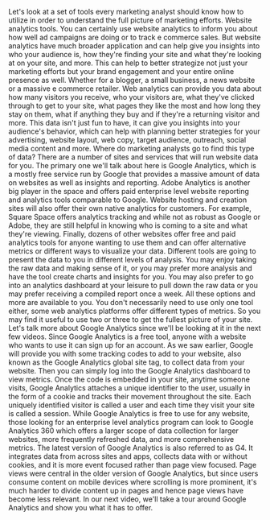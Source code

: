 
Let's look at a set of tools every marketing analyst should know how to utilize in order to understand the full picture of marketing efforts. Website analytics tools. You can certainly use website analytics to inform you about how well ad campaigns are doing or to track e commerce sales. But website analytics have much broader application and can help give you insights into who your audience is, how they're finding your site and what they're looking at on your site, and more. This can help to better strategize not just your marketing efforts but your brand engagement and your entire online presence as well. Whether for a blogger, a small business, a news website or a massive e commerce retailer. Web analytics can provide you data about how many visitors you receive, who your visitors are, what they've clicked through to get to your site, what pages they like the most and how long they stay on them, what if anything they buy and if they're a returning visitor and more. This data isn't just fun to have, it can give you insights into your audience's behavior, which can help with planning better strategies for your advertising, website layout, web copy, target audience, outreach, social media content and more. Where do marketing analysts go to find this type of data? There are a number of sites and services that will run website data for you. The primary one we'll talk about here is Google Analytics, which is a mostly free service run by Google that provides a massive amount of data on websites as well as insights and reporting. Adobe Analytics is another big player in the space and offers paid enterprise level website reporting and analytics tools comparable to Google. Website hosting and creation sites will also offer their own native analytics for customers. For example, Square Space offers analytics tracking and while not as robust as Google or Adobe, they are still helpful in knowing who is coming to a site and what they're viewing. Finally, dozens of other websites offer free and paid analytics tools for anyone wanting to use them and can offer alternative metrics or different ways to visualize your data. Different tools are going to present the data to you in different levels of analysis. You may enjoy taking the raw data and making sense of it, or you may prefer more analysis and have the tool create charts and insights for you. You may also prefer to go into an analytics dashboard at your leisure to pull down the raw data or you may prefer receiving a compiled report once a week. All these options and more are available to you. You don't necessarily need to use only one tool either, some web analytics platforms offer different types of metrics. So you may find it useful to use two or three to get the fullest picture of your site. Let's talk more about Google Analytics since we'll be looking at it in the next few videos. Since Google Analytics is a free tool, anyone with a website who wants to use it can sign up for an account. As we saw earlier, Google will provide you with some tracking codes to add to your website, also known as the Google Analytics global site tag, to collect data from your website. Then you can simply log into the Google Analytics dashboard to view metrics. Once the code is embedded in your site, anytime someone visits, Google Analytics attaches a unique identifier to the user, usually in the form of a cookie and tracks their movement throughout the site. Each uniquely identified visitor is called a user and each time they visit your site is called a session. While Google Analytics is free to use for any website, those looking for an enterprise level analytics program can look to Google Analytics 360 which offers a larger scope of data collection for larger websites, more frequently refreshed data, and more comprehensive metrics. The latest version of Google Analytics is also referred to as G4. It integrates data from across sites and apps, collects data with or without cookies, and it is more event focused rather than page view focused. Page views were central in the older version of Google Analytics, but since users consume content on mobile devices where scrolling is more prominent, it's much harder to divide content up in pages and hence page views have become less relevant. In our next video, we'll take a tour around Google Analytics and show you what it has to offer.